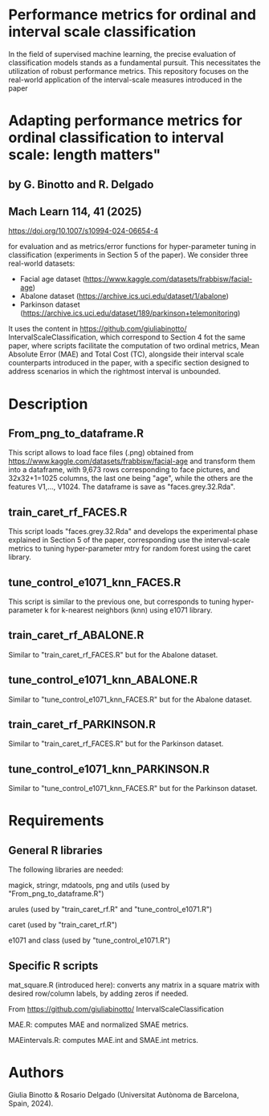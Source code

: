 # Performance metrics for ordinal and interval scale classification
In the field of supervised machine learning, the precise evaluation of classification models stands as a fundamental pursuit. This necessitates the utilization of robust performance metrics. 
This repository focuses on the real-world application of the interval-scale measures introduced in the paper

# Adapting performance metrics for ordinal classification to interval scale: length matters" 
## by G. Binotto and R. Delgado
## Mach Learn 114, 41 (2025)
https://doi.org/10.1007/s10994-024-06654-4

for evaluation and as metrics/error functions for hyper-parameter tuning in classification (experiments in Section 5 of the paper).
We consider three real-world datasets: 

* Facial age dataset (https://www.kaggle.com/datasets/frabbisw/facial-age)
* Abalone dataset (https://archive.ics.uci.edu/dataset/1/abalone)
* Parkinson dataset (https://archive.ics.uci.edu/dataset/189/parkinson+telemonitoring)

It uses the content in https://github.com/giuliabinotto/ IntervalScaleClassification, which correspond to Section 4 fot the same paper, where scripts facilitate the computation of two ordinal metrics, Mean Absolute Error (MAE) and Total Cost (TC), alongside their interval scale counterparts introduced in the paper, with a specific section designed to address scenarios in which the rightmost interval is unbounded.

# Description
## From_png_to_dataframe.R 
This script allows to load face files (.png) obtained from https://www.kaggle.com/datasets/frabbisw/facial-age
and transform them into a dataframe, with 9,673 rows corresponding to face pictures, and 32x32+1=1025 columns, 
the last one being "age", while the others are the features V1,..., V1024. The dataframe is save as "faces.grey.32.Rda".

## train_caret_rf_FACES.R 
This script loads "faces.grey.32.Rda" and develops the experimental phase explained in Section 5 of the paper, corresponding 
use the interval-scale metrics to tuning hyper-parameter mtry for random forest using the caret library. 

## tune_control_e1071_knn_FACES.R 
This script is similar to the previous one, but corresponds to tuning hyper-parameter k for k-nearest neighbors (knn) using e1071 library.

## train_caret_rf_ABALONE.R 
Similar to "train_caret_rf_FACES.R" but for the Abalone dataset. 

## tune_control_e1071_knn_ABALONE.R 
Similar to "tune_control_e1071_knn_FACES.R" but for the Abalone dataset. 

## train_caret_rf_PARKINSON.R 
Similar to "train_caret_rf_FACES.R" but for the Parkinson dataset. 

## tune_control_e1071_knn_PARKINSON.R 
Similar to "tune_control_e1071_knn_FACES.R" but for the Parkinson dataset. 

# Requirements
## General R libraries
The following libraries are needed: 

magick, stringr, mdatools, png and utils (used by "From_png_to_dataframe.R")

arules (used by "train_caret_rf.R" and "tune_control_e1071.R")

caret (used by "train_caret_rf.R")

e1071 and class (used by "tune_control_e1071.R")

## Specific R scripts

mat_square.R (introduced here): converts any matrix in a square matrix with desired row/column labels, by adding zeros if needed.

From https://github.com/giuliabinotto/ IntervalScaleClassification

MAE.R: computes MAE and normalized SMAE metrics.

MAEintervals.R: computes MAE.int and SMAE.int metrics. 

# Authors
Giulia Binotto & Rosario Delgado (Universitat Autònoma de Barcelona, Spain, 2024).
